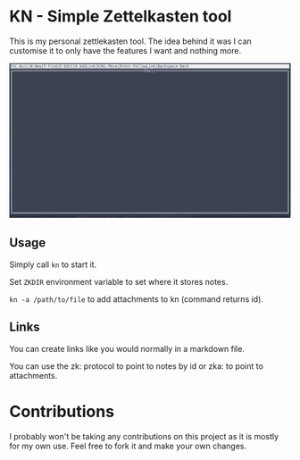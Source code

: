 # KN - Simple Zettelkasten tool
This is my personal zettlekasten tool. The idea behind it was I can customise it to only have the features
I want and nothing more.

![screenshot](screenshot.png)

## Usage
Simply call `kn` to start it.

Set `ZKDIR` environment variable to set where it stores notes.

`kn -a /path/to/file` to add attachments to kn (command returns id).

## Links
You can create links like you would normally in a markdown file. 

You can use the zk: protocol to point to notes by id or zka: to point to attachments.

# Contributions
I probably won't be taking any contributions on this project as it is mostly for my own use.
Feel free to fork it and make your own changes.


